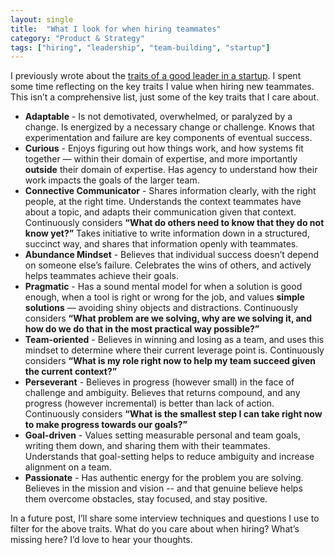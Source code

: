 ```yaml
---
layout: single
title:  "What I look for when hiring teammates"
category: "Product & Strategy"
tags: ["hiring", "leadership", "team-building", "startup"]
---
```


I previously wrote about the [traits of a good leader in a startup](/2024/04/26/leadership-in-startup-companies.html). I spent some time reflecting on the key traits I value when hiring new teammates. This isn’t a comprehensive list, just some of the key traits that I care about. 

- **Adaptable** - Is not demotivated, overwhelmed, or paralyzed by a change. Is energized by a necessary change or challenge. Knows that experimentation and failure are key components of eventual success.
- **Curious** - Enjoys figuring out how things work, and how systems fit together — within their domain of expertise, and more importantly **outside** their domain of expertise. Has agency to understand how their work impacts the goals of the larger team.
- **Connective Communicator**  - Shares information clearly, with the right people, at the right time. Understands the context teammates have about a topic, and adapts their communication given that context. Continuously considers **“What do others need to know that they do not know yet?”** Takes initiative to write information down in a structured, succinct way, and shares that information openly with teammates.
- **Abundance Mindset** - Believes that individual success doesn’t depend on someone else’s failure. Celebrates the wins of others, and actively helps teammates achieve their goals.
- **Pragmatic** - Has a sound mental model for when a solution is good enough, when a tool is right or wrong for the job, and values **simple solutions** — avoiding shiny objects and distractions. Continuously considers **“What problem are we solving, why are we solving it, and how do we do that in the most practical way possible?”**
- **Team-oriented** - Believes in winning and losing as a team, and uses this mindset to determine where their current leverage point is. Continuously considers **“What is my role right now to help my team succeed given the current context?”**
- **Perseverant** - Believes in progress (however small) in the face of challenge and ambiguity. Believes that returns compound, and any progress (however incremental) is better than lack of action. Continuously considers **“What is the smallest step I can take right now to make progress towards our goals?”**
- **Goal-driven** - Values setting measurable personal and team goals, writing them down, and sharing them with their teammates. Understands that goal-setting helps to reduce ambiguity and increase alignment on a team.
- **Passionate** - Has authentic energy for the problem you are solving. Believes in the mission and vision -- and that genuine believe helps them overcome obstacles, stay focused, and stay positive.

In a future post, I’ll share some interview techniques and questions I use to filter for the above traits. What do you care about when hiring? What’s missing here? I’d love to hear your thoughts.
